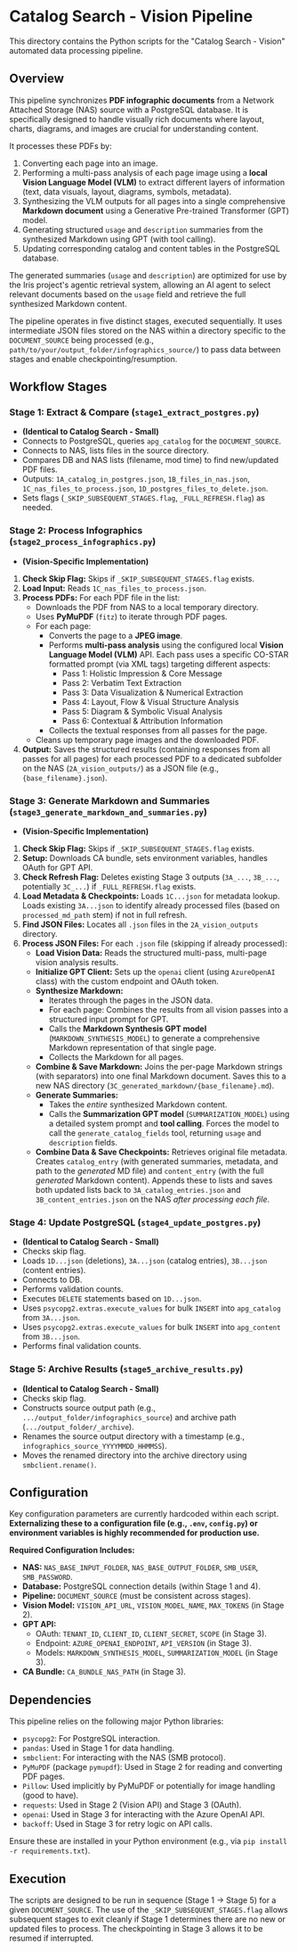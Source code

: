 # Catalog Search - Vision Pipeline

This directory contains the Python scripts for the "Catalog Search - Vision" automated data processing pipeline.

## Overview

This pipeline synchronizes **PDF infographic documents** from a Network Attached Storage (NAS) source with a PostgreSQL database. It is specifically designed to handle visually rich documents where layout, charts, diagrams, and images are crucial for understanding content.

It processes these PDFs by:
1.  Converting each page into an image.
2.  Performing a multi-pass analysis of each page image using a **local Vision Language Model (VLM)** to extract different layers of information (text, data visuals, layout, diagrams, symbols, metadata).
3.  Synthesizing the VLM outputs for all pages into a single comprehensive **Markdown document** using a Generative Pre-trained Transformer (GPT) model.
4.  Generating structured `usage` and `description` summaries from the synthesized Markdown using GPT (with tool calling).
5.  Updating corresponding catalog and content tables in the PostgreSQL database.

The generated summaries (`usage` and `description`) are optimized for use by the Iris project's agentic retrieval system, allowing an AI agent to select relevant documents based on the `usage` field and retrieve the full synthesized Markdown content.

The pipeline operates in five distinct stages, executed sequentially. It uses intermediate JSON files stored on the NAS within a directory specific to the `DOCUMENT_SOURCE` being processed (e.g., `path/to/your/output_folder/infographics_source/`) to pass data between stages and enable checkpointing/resumption.

## Workflow Stages

### Stage 1: Extract & Compare (`stage1_extract_postgres.py`)

*   **(Identical to Catalog Search - Small)**
*   Connects to PostgreSQL, queries `apg_catalog` for the `DOCUMENT_SOURCE`.
*   Connects to NAS, lists files in the source directory.
*   Compares DB and NAS lists (filename, mod time) to find new/updated PDF files.
*   Outputs: `1A_catalog_in_postgres.json`, `1B_files_in_nas.json`, `1C_nas_files_to_process.json`, `1D_postgres_files_to_delete.json`.
*   Sets flags (`_SKIP_SUBSEQUENT_STAGES.flag`, `_FULL_REFRESH.flag`) as needed.

### Stage 2: Process Infographics (`stage2_process_infographics.py`)

*   **(Vision-Specific Implementation)**
1.  **Check Skip Flag:** Skips if `_SKIP_SUBSEQUENT_STAGES.flag` exists.
2.  **Load Input:** Reads `1C_nas_files_to_process.json`.
3.  **Process PDFs:** For each PDF file in the list:
    *   Downloads the PDF from NAS to a local temporary directory.
    *   Uses **PyMuPDF** (`fitz`) to iterate through PDF pages.
    *   For each page:
        *   Converts the page to a **JPEG image**.
        *   Performs **multi-pass analysis** using the configured local **Vision Language Model (VLM)** API. Each pass uses a specific CO-STAR formatted prompt (via XML tags) targeting different aspects:
            *   Pass 1: Holistic Impression & Core Message
            *   Pass 2: Verbatim Text Extraction
            *   Pass 3: Data Visualization & Numerical Extraction
            *   Pass 4: Layout, Flow & Visual Structure Analysis
            *   Pass 5: Diagram & Symbolic Visual Analysis
            *   Pass 6: Contextual & Attribution Information
        *   Collects the textual responses from all passes for the page.
    *   Cleans up temporary page images and the downloaded PDF.
4.  **Output:** Saves the structured results (containing responses from all passes for all pages) for each processed PDF to a dedicated subfolder on the NAS (`2A_vision_outputs/`) as a JSON file (e.g., `{base_filename}.json`).

### Stage 3: Generate Markdown and Summaries (`stage3_generate_markdown_and_summaries.py`)

*   **(Vision-Specific Implementation)**
1.  **Check Skip Flag:** Skips if `_SKIP_SUBSEQUENT_STAGES.flag` exists.
2.  **Setup:** Downloads CA bundle, sets environment variables, handles OAuth for GPT API.
3.  **Check Refresh Flag:** Deletes existing Stage 3 outputs (`3A_...`, `3B_...`, potentially `3C_...`) if `_FULL_REFRESH.flag` exists.
4.  **Load Metadata & Checkpoints:** Loads `1C...json` for metadata lookup. Loads existing `3A...json` to identify already processed files (based on `processed_md_path` stem) if not in full refresh.
5.  **Find JSON Files:** Locates all `.json` files in the `2A_vision_outputs` directory.
6.  **Process JSON Files:** For each `.json` file (skipping if already processed):
    *   **Load Vision Data:** Reads the structured multi-pass, multi-page vision analysis results.
    *   **Initialize GPT Client:** Sets up the `openai` client (using `AzureOpenAI` class) with the custom endpoint and OAuth token.
    *   **Synthesize Markdown:**
        *   Iterates through the pages in the JSON data.
        *   For each page: Combines the results from all vision passes into a structured input prompt for GPT.
        *   Calls the **Markdown Synthesis GPT model** (`MARKDOWN_SYNTHESIS_MODEL`) to generate a comprehensive Markdown representation of that single page.
        *   Collects the Markdown for all pages.
    *   **Combine & Save Markdown:** Joins the per-page Markdown strings (with separators) into one final Markdown document. Saves this to a new NAS directory (`3C_generated_markdown/{base_filename}.md`).
    *   **Generate Summaries:**
        *   Takes the *entire* synthesized Markdown content.
        *   Calls the **Summarization GPT model** (`SUMMARIZATION_MODEL`) using a detailed system prompt and **tool calling**. Forces the model to call the `generate_catalog_fields` tool, returning `usage` and `description` fields.
    *   **Combine Data & Save Checkpoints:** Retrieves original file metadata. Creates `catalog_entry` (with generated summaries, metadata, and path to the *generated* MD file) and `content_entry` (with the full *generated* Markdown content). Appends these to lists and saves both updated lists back to `3A_catalog_entries.json` and `3B_content_entries.json` on the NAS *after processing each file*.

### Stage 4: Update PostgreSQL (`stage4_update_postgres.py`)

*   **(Identical to Catalog Search - Small)**
*   Checks skip flag.
*   Loads `1D...json` (deletions), `3A...json` (catalog entries), `3B...json` (content entries).
*   Connects to DB.
*   Performs validation counts.
*   Executes `DELETE` statements based on `1D...json`.
*   Uses `psycopg2.extras.execute_values` for bulk `INSERT` into `apg_catalog` from `3A...json`.
*   Uses `psycopg2.extras.execute_values` for bulk `INSERT` into `apg_content` from `3B...json`.
*   Performs final validation counts.

### Stage 5: Archive Results (`stage5_archive_results.py`)

*   **(Identical to Catalog Search - Small)**
*   Checks skip flag.
*   Constructs source output path (e.g., `.../output_folder/infographics_source`) and archive path (`.../output_folder/_archive`).
*   Renames the source output directory with a timestamp (e.g., `infographics_source_YYYYMMDD_HHMMSS`).
*   Moves the renamed directory into the archive directory using `smbclient.rename()`.

## Configuration

Key configuration parameters are currently hardcoded within each script. **Externalizing these to a configuration file (e.g., `.env`, `config.py`) or environment variables is highly recommended for production use.**

**Required Configuration Includes:**

*   **NAS:** `NAS_BASE_INPUT_FOLDER`, `NAS_BASE_OUTPUT_FOLDER`, `SMB_USER`, `SMB_PASSWORD`.
*   **Database:** PostgreSQL connection details (within Stage 1 and 4).
*   **Pipeline:** `DOCUMENT_SOURCE` (must be consistent across stages).
*   **Vision Model:** `VISION_API_URL`, `VISION_MODEL_NAME`, `MAX_TOKENS` (in Stage 2).
*   **GPT API:**
    *   OAuth: `TENANT_ID`, `CLIENT_ID`, `CLIENT_SECRET`, `SCOPE` (in Stage 3).
    *   Endpoint: `AZURE_OPENAI_ENDPOINT`, `API_VERSION` (in Stage 3).
    *   Models: `MARKDOWN_SYNTHESIS_MODEL`, `SUMMARIZATION_MODEL` (in Stage 3).
*   **CA Bundle:** `CA_BUNDLE_NAS_PATH` (in Stage 3).

## Dependencies

This pipeline relies on the following major Python libraries:

*   `psycopg2`: For PostgreSQL interaction.
*   `pandas`: Used in Stage 1 for data handling.
*   `smbclient`: For interacting with the NAS (SMB protocol).
*   `PyMuPDF` (package `pymupdf`): Used in Stage 2 for reading and converting PDF pages.
*   `Pillow`: Used implicitly by PyMuPDF or potentially for image handling (good to have).
*   `requests`: Used in Stage 2 (Vision API) and Stage 3 (OAuth).
*   `openai`: Used in Stage 3 for interacting with the Azure OpenAI API.
*   `backoff`: Used in Stage 3 for retry logic on API calls.

Ensure these are installed in your Python environment (e.g., via `pip install -r requirements.txt`).

## Execution

The scripts are designed to be run in sequence (Stage 1 -> Stage 5) for a given `DOCUMENT_SOURCE`. The use of the `_SKIP_SUBSEQUENT_STAGES.flag` allows subsequent stages to exit cleanly if Stage 1 determines there are no new or updated files to process. The checkpointing in Stage 3 allows it to be resumed if interrupted.
